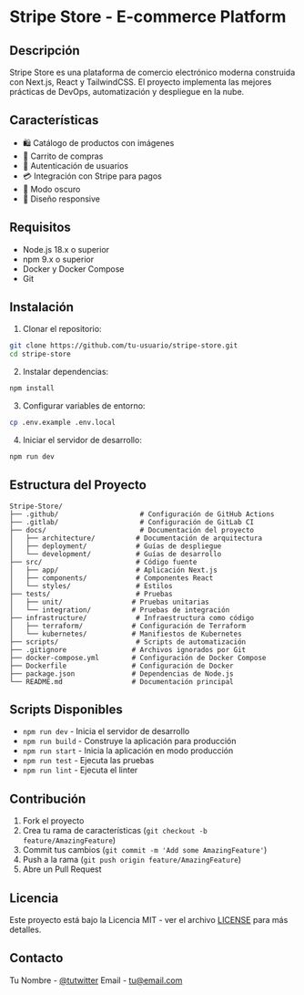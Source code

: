 # Stripe Store - E-commerce Platform

## Descripción
Stripe Store es una plataforma de comercio electrónico moderna construida con Next.js, React y TailwindCSS. El proyecto implementa las mejores prácticas de DevOps, automatización y despliegue en la nube.

## Características
- 🛍️ Catálogo de productos con imágenes
- 🛒 Carrito de compras
- 👤 Autenticación de usuarios
- 💳 Integración con Stripe para pagos
- 🌙 Modo oscuro
- 📱 Diseño responsive

## Requisitos
- Node.js 18.x o superior
- npm 9.x o superior
- Docker y Docker Compose
- Git

## Instalación

1. Clonar el repositorio:
```bash
git clone https://github.com/tu-usuario/stripe-store.git
cd stripe-store
```

2. Instalar dependencias:
```bash
npm install
```

3. Configurar variables de entorno:
```bash
cp .env.example .env.local
```

4. Iniciar el servidor de desarrollo:
```bash
npm run dev
```

## Estructura del Proyecto
```
Stripe-Store/
├── .github/                    # Configuración de GitHub Actions
├── .gitlab/                    # Configuración de GitLab CI
├── docs/                       # Documentación del proyecto
│   ├── architecture/          # Documentación de arquitectura
│   ├── deployment/            # Guías de despliegue
│   └── development/           # Guías de desarrollo
├── src/                       # Código fuente
│   ├── app/                   # Aplicación Next.js
│   ├── components/            # Componentes React
│   └── styles/                # Estilos
├── tests/                     # Pruebas
│   ├── unit/                 # Pruebas unitarias
│   └── integration/          # Pruebas de integración
├── infrastructure/            # Infraestructura como código
│   ├── terraform/            # Configuración de Terraform
│   └── kubernetes/           # Manifiestos de Kubernetes
├── scripts/                   # Scripts de automatización
├── .gitignore                # Archivos ignorados por Git
├── docker-compose.yml        # Configuración de Docker Compose
├── Dockerfile                # Configuración de Docker
├── package.json              # Dependencias de Node.js
└── README.md                 # Documentación principal
```

## Scripts Disponibles
- `npm run dev` - Inicia el servidor de desarrollo
- `npm run build` - Construye la aplicación para producción
- `npm run start` - Inicia la aplicación en modo producción
- `npm run test` - Ejecuta las pruebas
- `npm run lint` - Ejecuta el linter

## Contribución
1. Fork el proyecto
2. Crea tu rama de características (`git checkout -b feature/AmazingFeature`)
3. Commit tus cambios (`git commit -m 'Add some AmazingFeature'`)
4. Push a la rama (`git push origin feature/AmazingFeature`)
5. Abre un Pull Request

## Licencia
Este proyecto está bajo la Licencia MIT - ver el archivo [LICENSE](LICENSE) para más detalles.

## Contacto
Tu Nombre - [@tutwitter](https://twitter.com/tutwitter)
Email - tu@email.com
